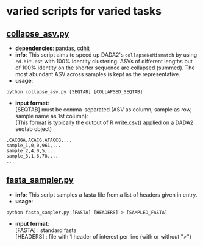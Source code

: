 # varied scripts for varied tasks
## [collapse_asv.py](https://github.com/dsamoht/utility/blob/main/collapse_asv.py)
- __dependencies__: pandas, [cdhit](https://github.com/weizhongli/cdhit)  
- __info__: This script aims to speed up DADA2's `collapseNoMismatch` by using `cd-hit-est` with 100% identity clustering. ASVs of different lengths but of 100% identity on the shorter sequence are collapsed (summed). The most abundant ASV across samples is kept as the representative.  
- __usage__:
```
python collapse_asv.py [SEQTAB] [COLLAPSED_SEQTAB]
```
- __input format__:  
[SEQTAB] must be comma-separated (ASV as column, sample as row, sample name as 1st column):  
(This format is typically the output of R write.csv() applied on a DADA2 seqtab object)
```
,CACGGA,ACACG,ATACCG,...    
sample_1,0,0,961,...    
sample_2,4,0,5,...    
sample_3,1,6,78,...    
...
```
## [fasta_sampler.py](https://github.com/dsamoht/utility/blob/main/fasta_sampler.py)
- __info__: This script samples a fasta file from a list of headers given in entry.
- __usage__:
```
python fasta_sampler.py [FASTA] [HEADERS] > [SAMPLED_FASTA]
```
- __input format__:  
[FASTA] : standard fasta  
[HEADERS] : file with 1 header of interest per line (with or without ">")
